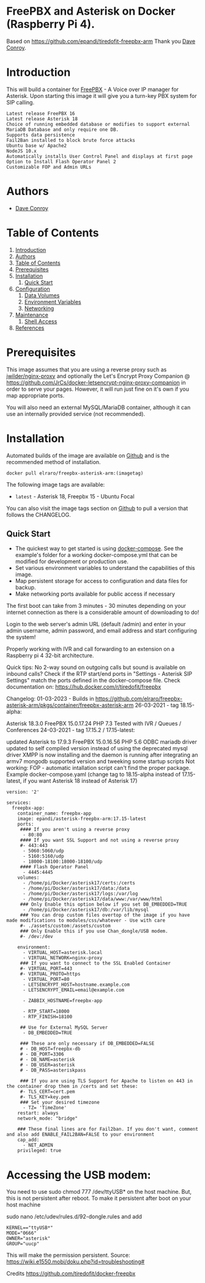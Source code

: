 # FreePBX and Asterisk on Docker (Raspberry Pi 4).
Based on https://github.com/epandi/tiredofit-freepbx-arm 
Thank you [Dave Conroy](https://github.com/tiredofit).

# Introduction
This will build a container for [FreePBX](https://www.freepbx.org/) - A Voice over IP manager for Asterisk. Upon starting this image it will give you a turn-key PBX system for SIP calling.

    Latest release FreePBX 16
    Latest release Asterisk 18
    Choice of running embedded database or modifies to support external MariaDB Database and only require one DB.
    Supports data persistence
    Fail2Ban installed to block brute force attacks
    Ubuntu base w/ Apache2
    NodeJS 10.x
    Automatically installs User Control Panel and displays at first page
    Option to Install Flash Operator Panel 2
    Customizable FOP and Admin URLs

# Authors

- [Dave Conroy](https://github.com/tiredofit)

# Table of Contents

1. [Introduction](#introduction)
2. [Authors](#authors)
3. [Table of Contents](#table-of-contents)
4. [Prerequisites](prerequisites)
5. [Installation](#installation)
   1. [Quick Start](#quick-start)
6. [Configuration](#configuration)
   1. [Data Volumes](#data-volumes)
   2. [Environment Variables](#environment-variables)
   3. [Networking](#networking)
7. [Maintenance](#maintenance)
   1. [Shell Access](#shell-access)
8. [References](#references)

# Prerequisites

This image assumes that you are using a reverse proxy such as [jwilder/nginx-proxy](https://github.com/nginx-proxy/nginx-proxy) and optionally the Let's Encrypt Proxy Companion @ https://github.com/JrCs/docker-letsencrypt-nginx-proxy-companion in order to serve your pages. However, it will run just fine on it's own if you map appropriate ports.

You will also need an external MySQL/MariaDB container, although it can use an internally provided service (not recommended).

# Installation

Automated builds of the image are available on [Github](https://github.com/elraro/freepbx-asterisk-arm/pkgs/container/freepbx-asterisk-arm) and is the recommended method of installation.

    docker pull elraro/freepbx-asterisk-arm:(imagetag)

The following image tags are available:

* `latest` - Asterisk 18, Freepbx 15 - Ubuntu Focal

You can also visit the image tags section on [Github](https://github.com/elraro/freepbx-asterisk-arm/pkgs/container/freepbx-asterisk-arm) to pull a version that follows the CHANGELOG.

## Quick Start

* The quickest way to get started is using [docker-compose](https://github.com/elraro/freepbx-asterisk-arm/blob/master/docker-compose.yaml). See the example's folder for a working docker-compose.yml that can be modified for development or production use.
* Set various environment variables to understand the capabilities of this image.
* Map persistent storage for access to configuration and data files for backup.
* Make networking ports available for public access if necessary

The first boot can take from 3 minutes - 30 minutes depending on your internet connection as there is a considerable amount of downloading to do!

Login to the web server's admin URL (default /admin) and enter in your admin username, admin password, and email address and start configuring the system!

Properly working with IVR and call forwarding to an extension on a Raspberry pi 4 32-bit architecture.

Quick tips:
No 2-way sound on outgoing calls but sound is available on inbound calls? Check if the RTP start/end ports in "Settings - Asterisk SIP Settings" match the ports defined in the docker-compose file.
Check documentation on: https://hub.docker.com/r/tiredofit/freepbx

Changelog:
01-03-2023 - Builds in https://github.com/elraro/freepbx-asterisk-arm/pkgs/container/freepbx-asterisk-arm
26-03-2021 - tag 18.15-alpha:

Asterisk 18.3.0
FreePBX 15.0.17.24
PHP 7.3
Tested with IVR / Queues / Conferences
24-03-2021 - tag 17.15.2 / 17.15-latest:

updated Asterisk to 17.9.3
FreePBX 15.0.16.56
PHP 5.6
ODBC mariadb driver updated to self compiled version instead of using the deprecated mysql driver
XMPP is now installing and the daemon is running after integrating an armv7 mongodb supported version and tweeking some startup scripts
Not working:
FOP - automatic intallation script can't find the proper package.
Example docker-compose.yaml (change tag to 18.15-alpha instead of 17.15-latest, if you want Asterisk 18 instead of Asterisk 17)

```
version: '2'

services:
  freepbx-app:
    container_name: freepbx-app
    image: epandi/asterisk-freepbx-arm:17.15-latest
    ports:
     #### If you aren't using a reverse proxy
      - 80:80
     #### If you want SSL Support and not using a reverse proxy
     #- 443:443
      - 5060:5060/udp
      - 5160:5160/udp
      - 18000-18100:18000-18100/udp
     #### Flash Operator Panel
      - 4445:4445
    volumes:
      - /home/pi/Docker/asterisk17/certs:/certs
      - /home/pi/Docker/asterisk17/data:/data
      - /home/pi/Docker/asterisk17/logs:/var/log
      - /home/pi/Docker/asterisk17/data/www:/var/www/html
     ### Only Enable this option below if you set DB_EMBEDDED=TRUE
      - /home/pi/Docker/asterisk17/db:/var/lib/mysql
     ### You can drop custom files overtop of the image if you have made modifications to modules/css/whatever - Use with care
     #- ./assets/custom:/assets/custom
     ### Only Enable this if you use Chan_dongle/USB modem.
     #- /dev:/dev

    environment:
      - VIRTUAL_HOST=asterisk.local
      - VIRTUAL_NETWORK=nginx-proxy
     ### If you want to connect to the SSL Enabled Container
     #- VIRTUAL_PORT=443
     #- VIRTUAL_PROTO=https
      - VIRTUAL_PORT=80
      - LETSENCRYPT_HOST=hostname.example.com
      - LETSENCRYPT_EMAIL=email@example.com

      - ZABBIX_HOSTNAME=freepbx-app

      - RTP_START=18000
      - RTP_FINISH=18100

     ## Use for External MySQL Server
      - DB_EMBEDDED=TRUE

     ### These are only necessary if DB_EMBEDDED=FALSE
     # - DB_HOST=freepbx-db
     # - DB_PORT=3306
     # - DB_NAME=asterisk
     # - DB_USER=asterisk
     # - DB_PASS=asteriskpass

     ### If you are using TLS Support for Apache to listen on 443 in the container drop them in /certs and set these:
     #- TLS_CERT=cert.pem
     #- TLS_KEY=key.pem
     ### Set your desired timezone
      - TZ= 'TimeZone'
    restart: always
    network_mode: "bridge"

    ### These final lines are for Fail2ban. If you don't want, comment and also add ENABLE_FAIL2BAN=FALSE to your environment
    cap_add:
      - NET_ADMIN
    privileged: true
```
# Accessing the USB modem:

You need to use sudo chmod 777 /dev/ttyUSB* on the host machine. 
But, this is not persistent after reboot. To make it persistent after boot on your host machine

sudo nano /etc/udev/rules.d/92-dongle.rules and add 
```
KERNEL=="ttyUSB*"
MODE="0666"
OWNER="asterisk"
GROUP="uucp"
```
This will make the permission persistent. Source: https://wiki.e1550.mobi/doku.php?id=troubleshooting#

Credits https://github.com/tiredofit/docker-freepbx
